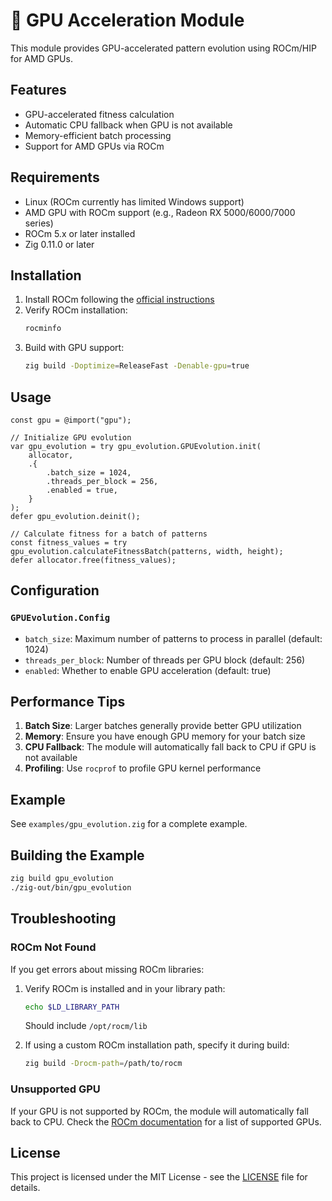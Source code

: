 # 🚀 GPU Acceleration Module

This module provides GPU-accelerated pattern evolution using ROCm/HIP for AMD GPUs.

## Features

- GPU-accelerated fitness calculation
- Automatic CPU fallback when GPU is not available
- Memory-efficient batch processing
- Support for AMD GPUs via ROCm

## Requirements

- Linux (ROCm currently has limited Windows support)
- AMD GPU with ROCm support (e.g., Radeon RX 5000/6000/7000 series)
- ROCm 5.x or later installed
- Zig 0.11.0 or later

## Installation

1. Install ROCm following the [official instructions](https://rocm.docs.amd.com/en/latest/Installation_Guide/Installation-Guide.html)
2. Verify ROCm installation:
   ```bash
   rocminfo
   ```
3. Build with GPU support:
   ```bash
   zig build -Doptimize=ReleaseFast -Denable-gpu=true
   ```

## Usage

```zig
const gpu = @import("gpu");

// Initialize GPU evolution
var gpu_evolution = try gpu_evolution.GPUEvolution.init(
    allocator,
    .{
        .batch_size = 1024,
        .threads_per_block = 256,
        .enabled = true,
    }
);
defer gpu_evolution.deinit();

// Calculate fitness for a batch of patterns
const fitness_values = try gpu_evolution.calculateFitnessBatch(patterns, width, height);
defer allocator.free(fitness_values);
```

## Configuration

### `GPUEvolution.Config`

- `batch_size`: Maximum number of patterns to process in parallel (default: 1024)
- `threads_per_block`: Number of threads per GPU block (default: 256)
- `enabled`: Whether to enable GPU acceleration (default: true)

## Performance Tips

1. **Batch Size**: Larger batches generally provide better GPU utilization
2. **Memory**: Ensure you have enough GPU memory for your batch size
3. **CPU Fallback**: The module will automatically fall back to CPU if GPU is not available
4. **Profiling**: Use `rocprof` to profile GPU kernel performance

## Example

See `examples/gpu_evolution.zig` for a complete example.

## Building the Example

```bash
zig build gpu_evolution
./zig-out/bin/gpu_evolution
```

## Troubleshooting

### ROCm Not Found

If you get errors about missing ROCm libraries:

1. Verify ROCm is installed and in your library path:
   ```bash
   echo $LD_LIBRARY_PATH
   ```
   Should include `/opt/rocm/lib`

2. If using a custom ROCm installation path, specify it during build:
   ```bash
   zig build -Drocm-path=/path/to/rocm
   ```

### Unsupported GPU

If your GPU is not supported by ROCm, the module will automatically fall back to CPU. Check the [ROCm documentation](https://rocm.docs.amd.com/en/latest/Installation_Guide/Installation-Guide.html#supported-gpus) for a list of supported GPUs.

## License

This project is licensed under the MIT License - see the [LICENSE](LICENSE) file for details.
